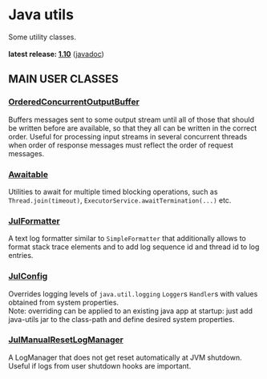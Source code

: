 # Java utils

Some utility classes.<br/>
<br/>
**latest release: [1.10](https://search.maven.org/artifact/pl.morgwai.base/java-utils/1.10/jar)**
([javadoc](https://javadoc.io/doc/pl.morgwai.base/java-utils/1.10))


## MAIN USER CLASSES

### [OrderedConcurrentOutputBuffer](src/main/java/pl/morgwai/base/concurrent/OrderedConcurrentOutputBuffer.java)
Buffers messages sent to some output stream until all of those that should be written before are available, so that they all can be written in the correct order. Useful for processing input streams in several concurrent threads when order of response messages must reflect the order of request messages.

### [Awaitable](src/main/java/pl/morgwai/base/concurrent/Awaitable.java)
Utilities to await for multiple timed blocking operations, such as `Thread.join(timeout)`, `ExecutorService.awaitTermination(...)` etc.

### [JulFormatter](src/main/java/pl/morgwai/base/logging/JulFormatter.java)
A text log formatter similar to `SimpleFormatter` that additionally allows to format stack trace elements and to add log sequence id and thread id to log entries.

### [JulConfig](src/main/java/pl/morgwai/base/logging/JulConfig.java)
Overrides logging levels of `java.util.logging` `Logger`s `Handler`s with values obtained from system properties.<br/>
Note: overriding can be applied to an existing java app at startup: just add java-utils jar to the class-path and define desired system properties.

### [JulManualResetLogManager](src/main/java/pl/morgwai/base/logging/JulManualResetLogManager.java)
A LogManager that does not get reset automatically at JVM shutdown. Useful if logs from user shutdown hooks are important.
